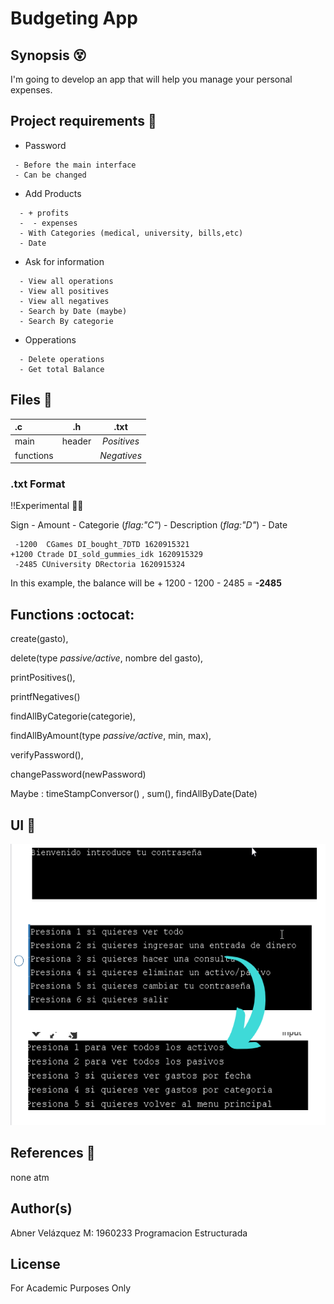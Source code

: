 # Budgeting App



## Synopsis :dizzy_face:

I'm going to develop an app that will help you manage your personal expenses.

  
## Project requirements :dart:


- Password
 ```plain
  - Before the main interface
  - Can be changed
```
- Add Products
```plain
  - + profits
  -  - expenses
  - With Categories (medical, university, bills,etc) 
  - Date 
 ```
 
- Ask for information 
```plain
  - View all operations
  - View all positives
  - View all negatives
  - Search by Date (maybe)
  - Search By categorie
 ```
- Opperations
```plain
  - Delete operations
  - Get total Balance
```

## Files :page_facing_up:

| **.c** |  **.h** | **.txt** |
|:-----|:--------:|:--------:|
| main  | header | _Positives_|
| functions   |    |   _Negatives_  |


### .txt Format 

!!Experimental 👨‍🔬

Sign - Amount - Categorie (_flag:"C"_) - Description (_flag:"D"_) - Date
     
     -1200  CGames DI_bought_7DTD 1620915321                              +1200 Ctrade DI_sold_gummies_idk 1620915329
     -2485 CUniversity DRectoria 1620915324
      
 In this example, the balance will be + 1200 - 1200 - 2485 = **-2485**
    
 		
## Functions :octocat:


  create(gasto),
  
  delete(type _passive/active_, nombre del gasto), 
  
  printPositives(), 
  
  printfNegatives() 

  findAllByCategorie(categorie),
  
  findAllByAmount(type _passive/active_, min, max),
  
  verifyPassword(), 
  
  changePassword(newPassword)

  Maybe : timeStampConversor() , sum(), findAllByDate(Date) 


## UI :iphone:

<img src="https://github.com/AbnerIO/C/blob/main/PIA/Readme_Imgs/2021-05-13%2008_41_47-Window.png" width="550px" height="450px"></a>


## References :page_with_curl:

none atm

## Author(s)
Abner Velázquez M: 1960233 Programacion Estructurada

## License
For Academic Purposes Only

